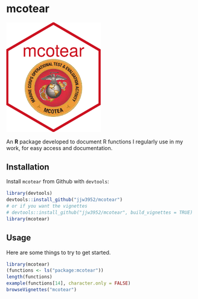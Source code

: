 # mcotear
<!--- ![mcotear package for R](man/figures/logo.png) --->
[<img src="man/figures/logo.png" width="250" alt = "mcotear package for r"/>](man/figures/logo.png)

An **R** package developed to document R functions I regularly use in my work, for easy access and documentation.

Installation
------------

Install `mcotear` from Github with `devtools`:

``` r
library(devtools)
devtools::install_github("jjw3952/mcotear")
# or if you want the vignettes
# devtools::install_github("jjw3952/mcotear", build_vignettes = TRUE)
library(mcotear)
```

Usage
-----

Here are some things to try to get started.

``` r
library(mcotear)
(functions <- ls("package:mcotear"))
length(functions)
example(functions[14], character.only = FALSE)
browseVignettes("mcotear")
```
